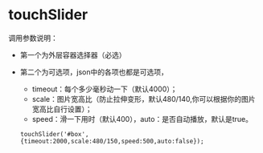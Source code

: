 # touchSlider
调用参数说明：
- 第一个为外层容器选择器（必选）
- 第二个为可选项，json中的各项也都是可选项，
	- timeout：每个多少毫秒动一下（默认4000）；
	- scale：图片宽高比（防止拉伸变形，默认480/140,你可以根据你的图片宽高比自行设置）；
	- speed：滑一下用时（默认400），auto：是否自动播放，默认是true。


	`touchSlider('#box',{timeout:2000,scale:480/150,speed:500,auto:false});`